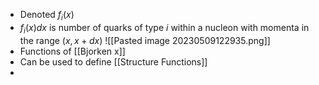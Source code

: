  - Denoted $f_i(x)$
 - $f_i(x)dx$ is number of quarks of type $i$ within a nucleon with momenta in the range $(x,x+dx)$
![[Pasted image 20230509122935.png]]
 - Functions of [[Bjorken x]]
 - Can be used to define [[Structure Functions]]
 - 